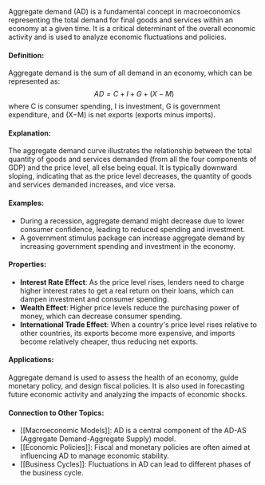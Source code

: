 Aggregate demand (AD) is a fundamental concept in macroeconomics representing the total demand for final goods and services within an economy at a given time. It is a critical determinant of the overall economic activity and is used to analyze economic fluctuations and policies.

#### Definition:

Aggregate demand is the sum of all demand in an economy, which can be represented as: 
$$AD = C + I + G + (X - M)$$
where C is consumer spending, I is investment, G is government expenditure, and (X−M) is net exports (exports minus imports).

#### Explanation:

The aggregate demand curve illustrates the relationship between the total quantity of goods and services demanded (from all the four components of GDP) and the price level, all else being equal. It is typically downward sloping, indicating that as the price level decreases, the quantity of goods and services demanded increases, and vice versa.

#### Examples:

- During a recession, aggregate demand might decrease due to lower consumer confidence, leading to reduced spending and investment.
- A government stimulus package can increase aggregate demand by increasing government spending and investment in the economy.

#### Properties:

- **Interest Rate Effect**: As the price level rises, lenders need to charge higher interest rates to get a real return on their loans, which can dampen investment and consumer spending.
- **Wealth Effect**: Higher price levels reduce the purchasing power of money, which can decrease consumer spending.
- **International Trade Effect**: When a country's price level rises relative to other countries, its exports become more expensive, and imports become relatively cheaper, thus reducing net exports.

#### Applications:

Aggregate demand is used to assess the health of an economy, guide monetary policy, and design fiscal policies. It is also used in forecasting future economic activity and analyzing the impacts of economic shocks.

#### Connection to Other Topics:

- [[Macroeconomic Models]]: AD is a central component of the AD-AS (Aggregate Demand-Aggregate Supply) model.
- [[Economic Policies]]: Fiscal and monetary policies are often aimed at influencing AD to manage economic stability.
- [[Business Cycles]]: Fluctuations in AD can lead to different phases of the business cycle.